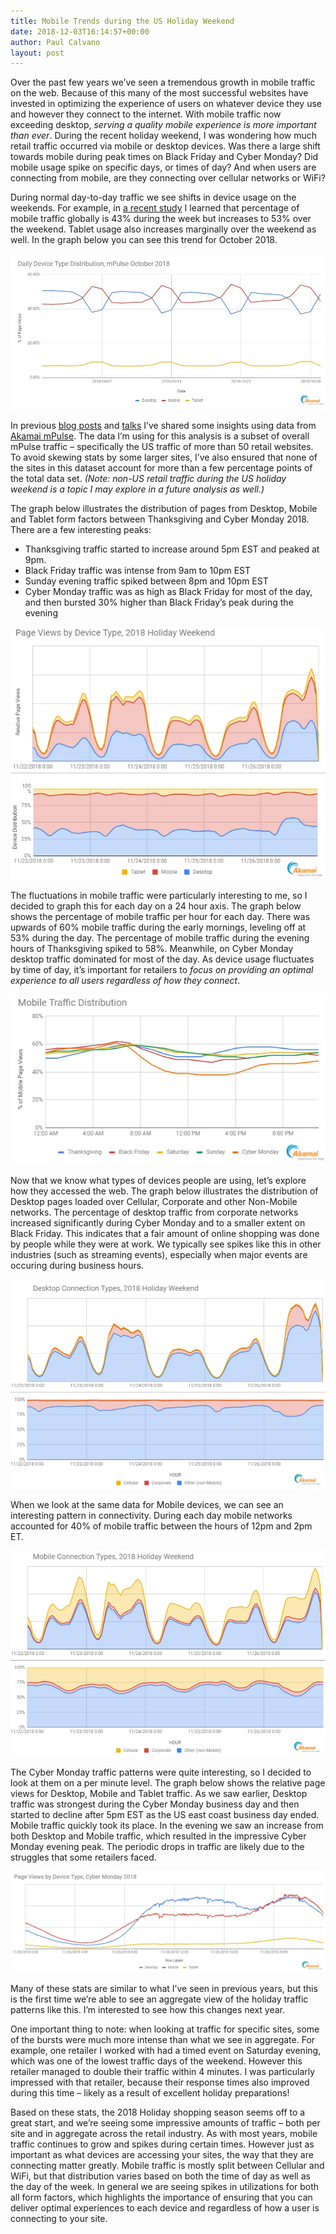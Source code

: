 ```yaml
---
title: Mobile Trends during the US Holiday Weekend
date: 2018-12-03T16:14:57+00:00
author: Paul Calvano
layout: post
---
```

Over the past few years we’ve seen a tremendous growth in mobile traffic on the web. Because of this many of the most successful websites have invested in optimizing the experience of users on whatever device they use and however they connect to the internet. With mobile traffic now exceeding desktop, _serving a quality mobile experience is more important than ever_. During the recent holiday weekend, I was wondering how much retail traffic occurred via mobile or desktop devices. Was there a large shift towards mobile during peak times on Black Friday and Cyber Monday? Did mobile usage spike on specific days, or times of day? And when users are connecting from mobile, are they connecting over cellular networks or WiFi?

During normal day-to-day traffic we see shifts in device usage on the weekends. For example, in [a recent study](https://www.slideshare.net/PaulCalvano/real-user-measurement-insights-london-webperf-2018nov06) I learned that percentage of mobile traffic globally is 43% during the week but increases to 53% over the weekend. Tablet usage also increases marginally over the weekend as well. In the graph below you can see this trend for October 2018.

<img src="/assets/wp-content/uploads/2018/12/oct2018_dayofweek_device_distribution.jpg"  /> 

In previous [blog posts](https://paulcalvano.com/index.php/2017/11/29/measuring-the-performance-of-firefox-quantum-with-rum/) and [talks](1) I&#8217;ve shared some insights using data from [Akamai mPulse](https://www.akamai.com/us/en/products/web-performance/mpulse-real-user-monitoring.jsp). The data I&#8217;m using for this analysis is a subset of overall mPulse traffic &#8211; specifically the US traffic of more than 50 retail websites. To avoid skewing stats by some larger sites, I&#8217;ve also ensured that none of the sites in this dataset account for more than a few percentage points of the total data set. _(Note: non-US retail traffic during the US holiday weekend is a topic I may explore in a future analysis as well.)_

The graph below illustrates the distribution of pages from Desktop, Mobile and Tablet form factors between Thanksgiving and Cyber Monday 2018. There are a few interesting peaks:

  * Thanksgiving traffic started to increase around 5pm EST and peaked at 9pm. 
  * Black Friday traffic was intense from 9am to 10pm EST 
  * Sunday evening traffic spiked between 8pm and 10pm EST 
  * Cyber Monday traffic was as high as Black Friday for most of the day, and then bursted 30% higher than Black Friday’s peak during the evening

<img src="/assets/wp-content/uploads/2018/12/2018holidaywe_device_distribiution.jpg"  /> 

The fluctuations in mobile traffic were particularly interesting to me, so I decided to graph this for each day on a 24 hour axis. The graph below shows the percentage of mobile traffic per hour for each day. There was upwards of 60% mobile traffic during the early mornings, leveling off at 53% during the day. The percentage of mobile traffic during the evening hours of Thanksgiving spiked to 58%. Meanwhile, on Cyber Monday desktop traffic dominated for most of the day. As device usage fluctuates by time of day, it’s important for retailers to _focus on providing an optimal experience to all users regardless of how they connect_.

<img src="/assets/wp-content/uploads/2018/12/2018holidaywe_device_distribiution_time.jpg"  /> 

Now that we know what types of devices people are using, let’s explore how they accessed the web. The graph below illustrates the distribution of Desktop pages loaded over Cellular, Corporate and other Non-Mobile networks. The percentage of desktop traffic from corporate networks increased significantly during Cyber Monday and to a smaller extent on Black Friday. This indicates that a fair amount of online shopping was done by people while they were at work. We typically see spikes like this in other industries (such as streaming events), especially when major events are occuring during business hours.

<img src="/assets/wp-content/uploads/2018/12/2018holidaywe_desktop_conn_distribiution.jpg" /> 

When we look at the same data for Mobile devices, we can see an interesting pattern in connectivity. During each day mobile networks accounted for 40% of mobile traffic between the hours of 12pm and 2pm ET.

<img src="/assets/wp-content/uploads/2018/12/2018holidaywe_mobile_conn_distribiution.jpg"  /> 

The Cyber Monday traffic patterns were quite interesting, so I decided to look at them on a per minute level. The graph below shows the relative page views for Desktop, Mobile and Tablet traffic. As we saw earlier, Desktop traffic was strongest during the Cyber Monday business day and then started to decline after 5pm EST as the US east coast business day ended. Mobile traffic quickly took its place. In the evening we saw an increase from both Desktop and Mobile traffic, which resulted in the impressive Cyber Monday evening peak. The periodic drops in traffic are likely due to the struggles that some retailers faced.

<img src="/assets/wp-content/uploads/2018/12/2018_cybermonday_device_distribution.jpg"  /> 

Many of these stats are similar to what I’ve seen in previous years, but this is the first time we’re able to see an aggregate view of the holiday traffic patterns like this. I’m interested to see how this changes next year.

One important thing to note: when looking at traffic for specific sites, some of the bursts were much more intense than what we see in aggregate. For example, one retailer I worked with had a timed event on Saturday evening, which was one of the lowest traffic days of the weekend. However this retailer managed to double their traffic within 4 minutes. I was particularly impressed with that retailer, because their response times also improved during this time &#8211; likely as a result of excellent holiday preparations!

Based on these stats, the 2018 Holiday shopping season seems off to a great start, and we’re seeing some impressive amounts of traffic &#8211; both per site and in aggregate across the retail industry. As with most years, mobile traffic continues to grow and spikes during certain times. However just as important as what devices are accessing your sites, the way that they are connecting matter greatly. Mobile traffic is mostly split between Cellular and WiFi, but that distribution varies based on both the time of day as well as the day of the week. In general we are seeing spikes in utilizations for both all form factors, which highlights the importance of ensuring that you can deliver optimal experiences to each device and regardless of how a user is connecting to your site.